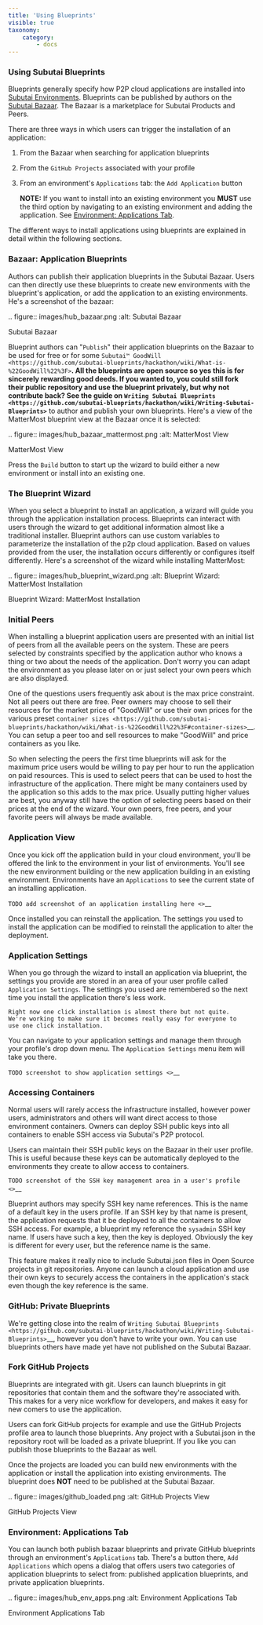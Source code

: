 ```yaml
---
title: 'Using Blueprints'
visible: true
taxonomy:
    category:
        - docs
---
```


### Using Subutai Blueprints

Blueprints generally specify how P2P cloud applications are installed
into [Subutai
Environments](https://github.com/subutai-blueprints/hackathon/wiki/What-is-a-Subutai-Environment%3F). Blueprints can be published by authors on the [Subutai Bazaar](https://bazaar.subutai.io). The Bazaar is a marketplace for Subutai Products and Peers.

There are three ways in which users can trigger the installation of an
application:

1. From the Bazaar when searching for application blueprints
2. From the ``GitHub Projects`` associated with your profile
3. From an environment's ``Applications`` tab: the ``Add Application``
   button

    **NOTE:** If you want to install into an existing environment you
    **MUST** use the third option by navigating to an existing
    environment and adding the application. See [Environment:
    Applications
    Tab](https://github.com/subutai-blueprints/hackathon/wiki/Using-Subutai-Blueprints#environment-applications-tab).

The different ways to install applications using blueprints are
explained in detail within the following sections.

### Bazaar: Application Blueprints

Authors can publish their application blueprints in the Subutai Bazaar. Users can then directly use
these blueprints to create new environments with the blueprint's
application, or add the application to an existing environments. He's a
screenshot of the bazaar:


.. figure:: images/hub_bazaar.png
   :alt: Subutai Bazaar

   Subutai Bazaar

Blueprint authors can "``Publish``" their application blueprints on the
Bazaar to be used for free or for some `Subutai™
GoodWill <https://github.com/subutai-blueprints/hackathon/wiki/What-is-%22GoodWill%22%3F>`__.
All the blueprints are open source so yes this is for sincerely
rewarding good deeds. If you wanted to, you could still fork their
public repository and use the blueprint privately, but why not
contribute back? See the guide on `Writing Subutai
Blueprints <https://github.com/subutai-blueprints/hackathon/wiki/Writing-Subutai-Blueprints>`__
to author and publish your own blueprints. Here's a view of the
MatterMost blueprint view at the Bazaar once it is selected:

.. figure:: images/hub_bazaar_mattermost.png
   :alt: MatterMost View

   MatterMost View

Press the ``Build`` button to start up the wizard to build either a new
environment or install into an existing one.

### The Blueprint Wizard

When you select a blueprint to install an application, a wizard will
guide you through the application installation process. Blueprints can
interact with users through the wizard to get additional information
almost like a traditional installer. Blueprint authors can use custom
variables to parameterize the installation of the p2p cloud application.
Based on values provided from the user, the installation occurs
differently or configures itself differently. Here's a screenshot of the
wizard while installing MatterMost:

.. figure:: images/hub_blueprint_wizard.png
   :alt: Blueprint Wizard: MatterMost Installation

   Blueprint Wizard: MatterMost Installation

### Initial Peers

When installing a blueprint application users are presented with an
initial list of peers from all the available peers on the system. These
are peers selected by constraints specified by the application author
who knows a thing or two about the needs of the application. Don't worry
you can adapt the environment as you please later on or just select your
own peers which are also displayed.

One of the questions users frequently ask about is the max price
constraint. Not all peers out there are free. Peer owners may choose to
sell their resources for the market price of "GoodWill" or use their own
prices for the various preset `container
sizes <https://github.com/subutai-blueprints/hackathon/wiki/What-is-%22GoodWill%22%3F#container-sizes>`__.
You can setup a peer too and sell resources to make "GoodWill" and price
containers as you like.

So when selecting the peers the first time blueprints will ask for the
maximum price users would be willing to pay per hour to run the
application on paid resources. This is used to select peers that can be
used to host the infrastructure of the application. There might be many
containers used by the application so this adds to the max price.
Usually putting higher values are best, you anyway still have the option
of selecting peers based on their prices at the end of the wizard. Your
own peers, free peers, and your favorite peers will always be made
available.

### Application View

Once you kick off the application build in your cloud environment,
you'll be offered the link to the environment in your list of
environments. You'll see the new environment building or the new
application building in an existing environment. Environments have an
``Applications`` to see the current state of an installing application.

`TODO add screenshot of an application installing here <>`__

Once installed you can reinstall the application. The settings you used
to install the application can be modified to reinstall the application
to alter the deployment.

### Application Settings

When you go through the wizard to install an application via blueprint,
the settings you provide are stored in an area of your user profile
called ``Application Settings``. The settings you used are remembered so
the next time you install the application there's less work.

    Right now one click installation is almost there but not quite.
    We're working to make sure it becomes really easy for everyone to
    use one click installation.

You can navigate to your application settings and manage them through
your profile's drop down menu. The ``Application Settings`` menu item
will take you there.

`TODO screenshot to show application settings <>`__

### Accessing Containers


Normal users will rarely access the infrastructure installed, however
power users, administrators and others will want direct access to those
environment containers. Owners can deploy SSH public keys into all
containers to enable SSH access via Subutai's P2P protocol.

Users can maintain their SSH public keys on the Bazaar in their user
profile. This is useful because these keys can be automatically deployed
to the environments they create to allow access to containers.

`TODO screenshot of the SSH key management area in a user's
profile <>`__

Blueprint authors may specify SSH key name references. This is the name
of a default key in the users profile. If an SSH key by that name is
present, the application requests that it be deployed to all the
containers to allow SSH access. For example, a blueprint my reference
the ``sysadmin`` SSH key name. If users have such a key, then the key is
deployed. Obviously the key is different for every user, but the
reference name is the same.

This feature makes it really nice to include Subutai.json files in Open
Source projects in git repositories. Anyone can launch a cloud
application and use their own keys to securely access the containers in
the application's stack even though the key reference is the same.

### GitHub: Private Blueprints

We're getting close into the realm of `Writing Subutai
Blueprints <https://github.com/subutai-blueprints/hackathon/wiki/Writing-Subutai-Blueprints>`__,
however you don't have to write your own. You can use blueprints others
have made yet have not published on the Subutai Bazaar.


### Fork GitHub Projects

Blueprints are integrated with git. Users can launch blueprints in git
repositories that contain them and the software they're associated with.
This makes for a very nice workflow for developers, and makes it easy
for new comers to use the application.

Users can fork GitHub projects for example and use the GitHub Projects
profile area to launch those blueprints. Any project with a Subutai.json
in the repository root will be loaded as a private blueprint. If you
like you can publish those blueprints to the Bazaar as well.

Once the projects are loaded you can build new environments with the
application or install the application into existing environments. The
blueprint does **NOT** need to be published at the Subutai Bazaar.

.. figure:: images/github_loaded.png
   :alt: GitHub Projects View

   GitHub Projects View

### Environment: Applications Tab

You can launch both publish bazaar blueprints and private GitHub
blueprints through an environment's ``Applications`` tab. There's a
button there, ``Add Applications`` which opens a dialog that offers
users two categories of application blueprints to select from: published
application blueprints, and private application blueprints.

.. figure:: images/hub_env_apps.png
   :alt: Environment Applications Tab

   Environment Applications Tab
